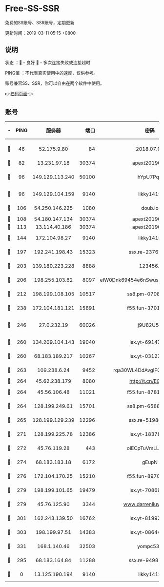 # Free-SS-SSR

免费的SS账号、SSR账号，定期更新

更新时间：2019-03-11 05:15 +0800

## 说明

状态     ：🙂 - 良好 🙁 - 多次连接失败或连接超时

PING值   ：不代表真实使用中的速度，仅供参考。

账号兼容SS、SSR，你可以自由在两个软件中使用。

👉[扫码页面](https://liesauer.github.io/Free-SS-SSR/)👈

## 账号

|-|PING|服务器|端口|密码|加密方式|区域|
|:----:|:----:|:-----:|-----:|:----:|:----:|:----:|
|🙂|46|52.175.9.80|84|2018.07.07|chacha20-ietf-poly1305|HK|
|🙂|82|13.231.97.18|30374|apext2019006|chacha20|JP|
|🙂|96|149.129.113.240|50100|hYpU7PqP|chacha20-ietf-poly1305|CN|
|🙂|96|149.129.104.159|9140|likky1415|aes-256-cfb|HK|
|🙂|106|54.250.146.225|1080|doub.io|aes-256-cfb|JP|
|🙂|108|54.180.147.134|30374|apext2019006|chacha20|KR|
|🙂|113|13.114.40.186|30374|apext2019006|chacha20|JP|
|🙂|144|172.104.98.27|9140|likky1415|aes-256-cfb|JP|
|🙂|197|192.241.198.43|15323|ssx.re-23763475|aes-256-cfb|US|
|🙂|203|139.180.223.228|8888|123456..|aes-256-cfb|JP|
|🙂|206|198.255.103.62|8097|eIW0Dnk69454e6nSwuspv9DmS201tQ0D|aes-256-cfb|US|
|🙂|212|198.199.108.105|10517|ss8.pm-07082945|aes-256-cfb|US|
|🙂|238|172.104.181.121|15891|f55.fun-37015759|aes-256-cfb|SG|
|🙂|246|27.0.232.19|60026|j9U82U53|xchacha20-ietf-poly1305|HK|
|🙂|260|134.209.104.143|19040|isx.yt-69147610|aes-256-cfb|SG|
|🙂|260|68.183.189.217|10267|isx.yt-03127031|aes-256-cfb|SG|
|🙂|263|109.238.6.24|9452|rqa30WL4DdAvgIFG6Fs3znzTa|aes-256-cfb|FR|
|🙂|264|45.62.238.179|8080|http://t.cn/EGJIyrl|rc4-md5|CA|
|🙂|264|45.56.106.48|11021|f55.fun-87816355|aes-256-cfb|US|
|🙂|264|128.199.249.61|15701|ss8.pm-65889965|aes-256-cfb|SG|
|🙂|265|128.199.129.239|12296|ssx.re-51986565|aes-256-cfb|SG|
|🙂|271|128.199.225.78|12386|isx.yt-18378503|aes-256-cfb|SG|
|🙂|272|45.76.119.28|443|oiECpTuVmLLxk4Ts|aes-256-cfb|AU|
|🙂|274|68.183.183.18|6172|gEupN|aes-256-cfb|SG|
|🙂|276|172.104.170.25|15210|f55.fun-89704073|aes-256-cfb|SG|
|🙂|279|198.199.101.65|19479|isx.yt-70869887|aes-256-cfb|US|
|🙂|279|45.76.125.90|3344|www.darrenliuwei.com|aes-256-cfb|AU|
|🙂|301|162.243.139.50|16762|isx.yt-81993556|aes-256-cfb|US|
|🙂|303|198.199.97.51|14383|isx.yt-08644056|aes-256-cfb|US|
|🙂|331|168.1.140.46|32503|yompc535|aes-256-cfb|AU|
|🙂|295|68.183.164.84|11288|ssx.re-94982417|aes-256-cfb|US|
|🙁|0|13.125.190.194|9140|likky1415|aes-256-cfb|KR|
